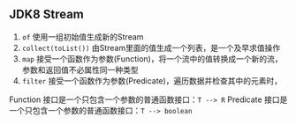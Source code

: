 ## JDK8 Stream
1. ``of`` 使用一组初始值生成新的Stream
2. ``collect(toList())`` 由Stream里面的值生成一个列表，是一个及早求值操作
3. ``map`` 接受一个函数作为参数(Function)，将一个流中的值转换成一个新的流，参数和返回值不必属性同一种类型
4. ``filter`` 接受一个函数作为参数(Predicate)，遍历数据并检查其中的元素时，



Function 接口是一个只包含一个参数的普通函数接口：``T --> R``
Predicate 接口是一个只包含一个参数的普通函数接口：``T --> boolean``
